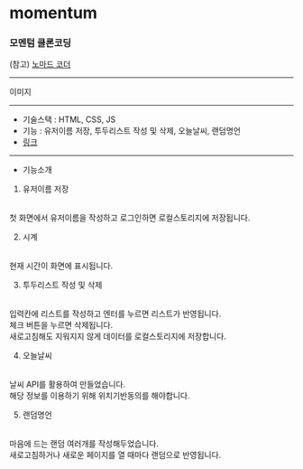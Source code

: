 # momentum

### 모멘텀 클론코딩

(참고) [노마드 코더](https://nomadcoders.co/)

---

이미지

---

- 기술스택 : HTML, CSS, JS <br >
- 기능 : 유저이름 저장, 투두리스트 작성 및 삭제, 오늘날씨, 랜덤명언 <br >
- [링크](링크)

---

- 기능소개

1. 유저이름 저장

</br>첫 화면에서 유저이름을 작성하고 로그인하면 로컬스토리지에 저장됩니다.

2. 시계

</br>현재 시간이 화면에 표시됩니다.

3. 투두리스트 작성 및 삭제

</br>입력칸에 리스트를 작성하고 엔터를 누르면 리스트가 반영됩니다.
</br>체크 버튼을 누르면 삭제됩니다.
</br>새로고침해도 지워지지 않게 데이터를 로컬스토리지에 저장합니다.

4. 오늘날씨

</br>날씨 API를 활용하여 만들었습니다.
</br>해당 정보를 이용하기 위해 위치기반동의를 해야합니다.

5. 랜덤명언

</br>마음에 드는 랜덤 여러개를 작성해두었습니다.
</br>새로고침하거나 새로운 페이지를 열 때마다 랜덤으로 반영됩니다.
